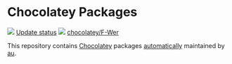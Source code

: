 
# Chocolatey Packages
[![](https://ci.appveyor.com/api/projects/status/github/F-Wer/chocolatey-packages?svg=true)](https://ci.appveyor.com/project/F-Wer/chocolatey-packages)
[Update status](https://gist.github.com/F-Wer/2a1deee335c4eda290e493a72839f6b5)
[![](http://transparent-favicon.info/favicon.ico)](#)
[chocolatey/F-Wer](https://chocolatey.org/profiles/F-Wer)

This repository contains [Chocolatey](http://chocolatey.org) packages [automatically](https://chocolatey.org/docs/automatic-packages) maintained by [au](https://github.com/majkinetor/au).
